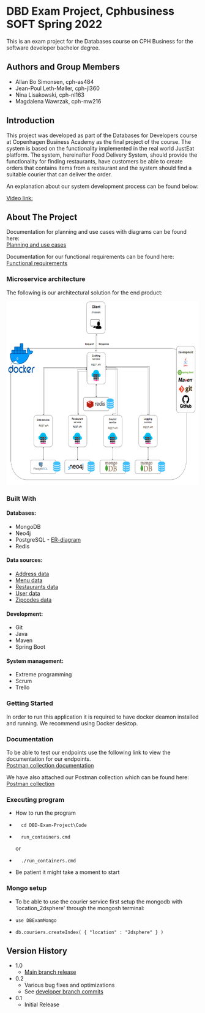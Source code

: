 # DBD Exam Project, Cphbusiness SOFT Spring 2022 

This is an exam project for the Databases course on CPH Business for the software developer bachelor degree.
  
## Authors and Group Members

- Allan Bo Simonsen, cph-as484
- Jean-Poul Leth-Møller, cph-jl360
- Nina Lisakowski, cph-nl163
- Magdalena Wawrzak, cph-mw216
  
## Introduction
This project was developed as part of the Databases
for Developers course at Copenhagen Business Academy as the final project of the course.
The system is based on the functionality implemented in the real world JustEat platform. The system, hereinafter Food Delivery System, should provide the functionality for finding restaurants, have customers be able to create orders that contains items from a restaurant and the system should find a suitable courier that can deliver the order.   
  
An explanation about our system development process can be found below:

[Video link: ](https://www.youtube.com/watch?v=ZUVT4IwlWj4)  
  
## About The Project  
Documentation for planning and use cases with diagrams can be found here:  
[Planning and use cases](https://github.com/Jean-Poul/DBD-Exam-Project/blob/developer/Text/Planning%20and%20Use%20Cases.pdf)   
  
Documentation for our functional requirements can be found here:  
[Functional requirements](https://github.com/Jean-Poul/DBD-Exam-Project/blob/developer/Text/Functional%20requirements.pdf)  
    
### Microservice architecture  
The following is our architectural solution for the end product:  
  
<img src="Drawings/FinalProduct.PNG" width="640" height="480">

### Built With 
#### Databases:  
* MongoDB  
* Neo4j  
* PostgreSQL - [ER-diagram](https://github.com/Jean-Poul/DBD-Exam-Project/blob/developer/Drawings/ER-diagram.png)  
* Redis  

#### Data sources: 
* [Address data](https://api.dataforsyningen.dk/adresser?struktur=mini&kommunekode=0159)
* [Menu data](https://mealme.p.rapidapi.com/restaurants/details/menu)
* [Restaurants data](https://www.kaggle.com/datasets/shrutimehta/zomato-restaurants-data)
* [User data](https://www.mockaroo.com/)  
* [Zipcodes data](https://github.com/danielbahl/DK-Postnumre/blob/master/postnumre.sql)  
   
      
#### Development:  
* Git  
* Java   
* Maven   
* Spring Boot 
  
#### System management:  
* Extreme programming  
* Scrum  
* Trello  
     
### Getting Started    
In order to run this application it is required to have docker deamon installed and running. We recommend using Docker desktop. 
     
### Documentation  
To be able to test our endpoints use the following link to view the documentation for our endpoints.  
[Postman collection documentation](https://documenter.getpostman.com/view/12822718/Uz5DqxXk#9267027e-6b0b-4f3b-b280-a0a9e8865af3)  
  
We have also attached our Postman collection which can be found here:  
[Postman collection](https://github.com/Jean-Poul/DBD-Exam-Project/tree/developer/Postman%20Collection)  


### Executing program
    
* How to run the program

* ```shell
    cd DBD-Exam-Project\Code
    ```  

* ```shell
    run_containers.cmd
    ```  
     or 
* ```shell
    ./run_containers.cmd
    ```  
  
* Be patient it might take a moment to start


### Mongo setup
* To be able to use the courier service first setup the mongodb with 'location_2dsphere' through the mongosh terminal:

* ```shell
  use DBExamMongo
  ```

* ```shell
  db.couriers.createIndex( { "location" : "2dsphere" } )
  ```


## Version History

* 1.0
    * [Main branch release](https://github.com/Jean-Poul/DBD-Exam-Project/tree/main)
* 0.2
    * Various bug fixes and optimizations
    * See [developer branch commits](https://github.com/Jean-Poul/DBD-Exam-Project/commits/developer)
* 0.1
    * Initial Release
